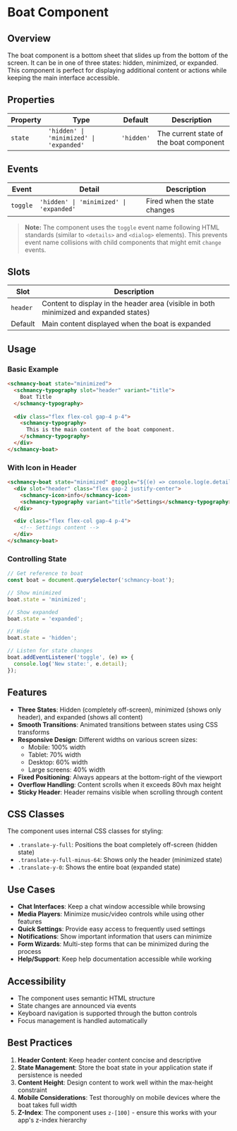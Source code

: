# Boat Component

## Overview
The boat component is a bottom sheet that slides up from the bottom of the screen. It can be in one of three states: hidden, minimized, or expanded. This component is perfect for displaying additional content or actions while keeping the main interface accessible.

## Properties

| Property | Type | Default | Description |
|----------|------|---------|-------------|
| `state` | `'hidden' \| 'minimized' \| 'expanded'` | `'hidden'` | The current state of the boat component |

## Events

| Event | Detail | Description |
|-------|--------|-------------|
| `toggle` | `'hidden' \| 'minimized' \| 'expanded'` | Fired when the state changes |

> **Note:** The component uses the `toggle` event name following HTML standards (similar to `<details>` and `<dialog>` elements). This prevents event name collisions with child components that might emit `change` events.

## Slots

| Slot | Description |
|------|-------------|
| `header` | Content to display in the header area (visible in both minimized and expanded states) |
| Default | Main content displayed when the boat is expanded |

## Usage

### Basic Example
```html
<schmancy-boat state="minimized">
  <schmancy-typography slot="header" variant="title">
    Boat Title
  </schmancy-typography>
  
  <div class="flex flex-col gap-4 p-4">
    <schmancy-typography>
      This is the main content of the boat component.
    </schmancy-typography>
  </div>
</schmancy-boat>
```

### With Icon in Header
```html
<schmancy-boat state="minimized" @toggle="${(e) => console.log(e.detail)}">
  <div slot="header" class="flex gap-2 justify-center">
    <schmancy-icon>info</schmancy-icon>
    <schmancy-typography variant="title">Settings</schmancy-typography>
  </div>

  <div class="flex flex-col gap-4 p-4">
    <!-- Settings content -->
  </div>
</schmancy-boat>
```

### Controlling State
```typescript
// Get reference to boat
const boat = document.querySelector('schmancy-boat');

// Show minimized
boat.state = 'minimized';

// Show expanded
boat.state = 'expanded';

// Hide
boat.state = 'hidden';

// Listen for state changes
boat.addEventListener('toggle', (e) => {
  console.log('New state:', e.detail);
});
```

## Features

- **Three States**: Hidden (completely off-screen), minimized (shows only header), and expanded (shows all content)
- **Smooth Transitions**: Animated transitions between states using CSS transforms
- **Responsive Design**: Different widths on various screen sizes:
  - Mobile: 100% width
  - Tablet: 70% width
  - Desktop: 60% width
  - Large screens: 40% width
- **Fixed Positioning**: Always appears at the bottom-right of the viewport
- **Overflow Handling**: Content scrolls when it exceeds 80vh max height
- **Sticky Header**: Header remains visible when scrolling through content

## CSS Classes

The component uses internal CSS classes for styling:
- `.translate-y-full`: Positions the boat completely off-screen (hidden state)
- `.translate-y-full-minus-64`: Shows only the header (minimized state)
- `.translate-y-0`: Shows the entire boat (expanded state)

## Use Cases

- **Chat Interfaces**: Keep a chat window accessible while browsing
- **Media Players**: Minimize music/video controls while using other features
- **Quick Settings**: Provide easy access to frequently used settings
- **Notifications**: Show important information that users can minimize
- **Form Wizards**: Multi-step forms that can be minimized during the process
- **Help/Support**: Keep help documentation accessible while working

## Accessibility

- The component uses semantic HTML structure
- State changes are announced via events
- Keyboard navigation is supported through the button controls
- Focus management is handled automatically

## Best Practices

1. **Header Content**: Keep header content concise and descriptive
2. **State Management**: Store the boat state in your application state if persistence is needed
3. **Content Height**: Design content to work well within the max-height constraint
4. **Mobile Considerations**: Test thoroughly on mobile devices where the boat takes full width
5. **Z-Index**: The component uses `z-[100]` - ensure this works with your app's z-index hierarchy